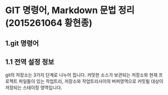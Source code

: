 GIT 명령어, Markdown 문법 정리(2015261064 황현종)
=============
1.git 명령어
-------------
## 1.1 전역 설정 정보 
git의 저장소는 3가지 단계로 나누어 집니다. 커밋한 소스가 보관되는 저장소와 현재 프로젝트 파일들이 있는 작업트리, 저장소와 작업트리사이의 버퍼영역으로 커밋될 대상이 저장되는 스테이징 영역입니다.






